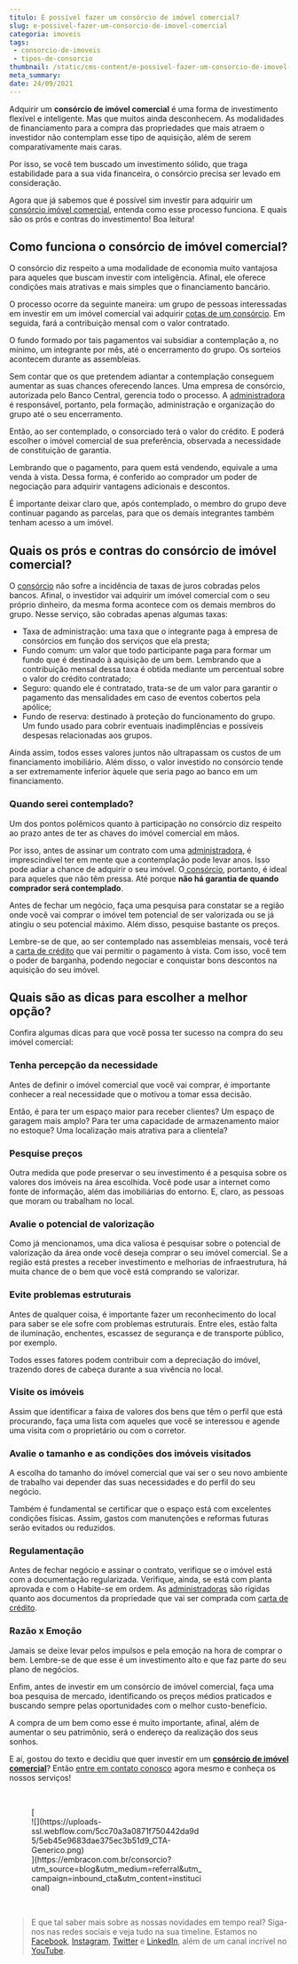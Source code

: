 ```yaml
---
titulo: É possível fazer um consórcio de imóvel comercial?
slug: e-possivel-fazer-um-consorcio-de-imovel-comercial
categoria: imoveis
tags:
 - consorcio-de-imoveis
 - tipos-de-consorcio
thumbnail: /static/cms-content/e-possivel-fazer-um-consorcio-de-imovel-comercial.jpeg
meta_summary: 
date: 24/09/2021
---
```

Adquirir um **consórcio de imóvel comercial** é uma forma de investimento flexível e inteligente. Mas que muitos ainda desconhecem. As modalidades de financiamento para a compra das propriedades que mais atraem o investidor não contemplam esse tipo de aquisição, além de serem comparativamente mais caras.

Por isso, se você tem buscado um investimento sólido, que traga estabilidade para a sua vida financeira, o consórcio precisa ser levado em consideração.

Agora que já sabemos que é possível sim investir para adquirir um [consórcio imóvel comercial](https://www.embracon.com.br/consorcio-de-imoveis), entenda como esse processo funciona. E quais são os prós e contras do investimento! Boa leitura!

Como funciona o consórcio de imóvel comercial?
----------------------------------------------

O consórcio diz respeito a uma modalidade de economia muito vantajosa para aqueles que buscam investir com inteligência. Afinal, ele oferece condições mais atrativas e mais simples que o financiamento bancário.

O processo ocorre da seguinte maneira: um grupo de pessoas interessadas em investir em um imóvel comercial vai adquirir [cotas de um consórcio](https://www.embracon.com.br/conhecaoconsorcio/o-que-e-a-cota-de-consorcio). Em seguida, fará a contribuição mensal com o valor contratado.

O fundo formado por tais pagamentos vai subsidiar a contemplação a, no mínimo, um integrante por mês, até o encerramento do grupo. Os sorteios acontecem durante as assembleias.

Sem contar que os que pretendem adiantar a contemplação conseguem aumentar as suas chances oferecendo lances. Uma empresa de consórcio, autorizada pelo Banco Central, gerencia todo o processo. A [administradora](https://www.embracon.com.br/blog/afinal-o-que-uma-administradora-de-consorcio-faz) é responsável, portanto, pela formação, administração e organização do grupo até o seu encerramento.

Então, ao ser contemplado, o consorciado terá o valor do crédito. E poderá escolher o imóvel comercial de sua preferência, observada a necessidade de constituição de garantia.

Lembrando que o pagamento, para quem está vendendo, equivale a uma venda à vista. Dessa forma, é conferido ao comprador um poder de negociação para adquirir vantagens adicionais e descontos.

É importante deixar claro que, após contemplado, o membro do grupo deve continuar pagando as parcelas, para que os demais integrantes também tenham acesso a um imóvel.

Quais os prós e contras do consórcio de imóvel comercial?
---------------------------------------------------------

O [consórcio](https://www.embracon.com.br/consorcio-de-imoveis) não sofre a incidência de taxas de juros cobradas pelos bancos. Afinal, o investidor vai adquirir um imóvel comercial com o seu próprio dinheiro, da mesma forma acontece com os demais membros do grupo. Nesse serviço, são cobradas apenas algumas taxas:

- Taxa de administração: uma taxa que o integrante paga à empresa de consórcios em função dos serviços que ela presta;
- Fundo comum: um valor que todo participante paga para formar um fundo que é destinado à aquisição de um bem. Lembrando que a contribuição mensal dessa taxa é obtida mediante um percentual sobre o valor do crédito contratado;
- Seguro: quando ele é contratado, trata-se de um valor para garantir o pagamento das mensalidades em caso de eventos cobertos pela apólice;
- Fundo de reserva: destinado à proteção do funcionamento do grupo. Um fundo usado para cobrir eventuais inadimplências e possíveis despesas relacionadas aos grupos.

Ainda assim, todos esses valores juntos não ultrapassam os custos de um financiamento imobiliário. Além disso, o valor investido no consórcio tende a ser extremamente inferior àquele que seria pago ao banco em um financiamento.

### Quando serei contemplado?

Um dos pontos polêmicos quanto à participação no consórcio diz respeito ao prazo antes de ter as chaves do imóvel comercial em mãos.

Por isso, antes de assinar um contrato com uma [administradora](https://www.embracon.com.br/blog/afinal-o-que-uma-administradora-de-consorcio-faz), é imprescindível ter em mente que a contemplação pode levar anos. Isso pode adiar a chance de adquirir o seu imóvel. O[ consórcio](https://www.embracon.com.br/consorcio-de-imoveis), portanto, é ideal para aqueles que não têm pressa. Até porque **não há garantia de quando comprador será contemplado**.

Antes de fechar um negócio, faça uma pesquisa para constatar se a região onde você vai comprar o imóvel tem potencial de ser valorizada ou se já atingiu o seu potencial máximo. Além disso, pesquise bastante os preços.

Lembre-se de que, ao ser contemplado nas assembleias mensais, você terá a [carta de crédito](https://www.embracon.com.br/conhecaoconsorcio/o-que-e-carta-de-credito) que vai permitir o pagamento à vista. Com isso, você tem o poder de barganha, podendo negociar e conquistar bons descontos na aquisição do seu imóvel.

Quais são as dicas para escolher a melhor opção?
------------------------------------------------

Confira algumas dicas para que você possa ter sucesso na compra do seu imóvel comercial:

### Tenha percepção da necessidade

Antes de definir o imóvel comercial que você vai comprar, é importante conhecer a real necessidade que o motivou a tomar essa decisão.

Então, é para ter um espaço maior para receber clientes? Um espaço de garagem mais amplo? Para ter uma capacidade de armazenamento maior no estoque? Uma localização mais atrativa para a clientela?

### Pesquise preços

Outra medida que pode preservar o seu investimento é a pesquisa sobre os valores dos imóveis na área escolhida. Você pode usar a internet como fonte de informação, além das imobiliárias do entorno. E, claro, as pessoas que moram ou trabalham no local.

### Avalie o potencial de valorização

Como já mencionamos, uma dica valiosa é pesquisar sobre o potencial de valorização da área onde você deseja comprar o seu imóvel comercial. Se a região está prestes a receber investimento e melhorias de infraestrutura, há muita chance de o bem que você está comprando se valorizar.

### Evite problemas estruturais

Antes de qualquer coisa, é importante fazer um reconhecimento do local para saber se ele sofre com problemas estruturais. Entre eles, estão falta de iluminação, enchentes, escassez de segurança e de transporte público, por exemplo.

Todos esses fatores podem contribuir com a depreciação do imóvel, trazendo dores de cabeça durante a sua vivência no local.

### Visite os imóveis

Assim que identificar a faixa de valores dos bens que têm o perfil que está procurando, faça uma lista com aqueles que você se interessou e agende uma visita com o proprietário ou com o corretor.

### Avalie o tamanho e as condições dos imóveis visitados

A escolha do tamanho do imóvel comercial que vai ser o seu novo ambiente de trabalho vai depender das suas necessidades e do perfil do seu negócio.

Também é fundamental se certificar que o espaço está com excelentes condições físicas. Assim, gastos com manutenções e reformas futuras serão evitados ou reduzidos.

### Regulamentação

Antes de fechar negócio e assinar o contrato, verifique se o imóvel está com a documentação regularizada. Verifique, ainda, se está com planta aprovada e com o Habite-se em ordem. As [administradoras](https://www.embracon.com.br/blog/afinal-o-que-uma-administradora-de-consorcio-faz) são rígidas quanto aos documentos da propriedade que vai ser comprada com [carta de crédito](https://www.embracon.com.br/conhecaoconsorcio/o-que-e-carta-de-credito).

### Razão x Emoção

Jamais se deixe levar pelos impulsos e pela emoção na hora de comprar o bem. Lembre-se de que esse é um investimento alto e que faz parte do seu plano de negócios.

Enfim, antes de investir em um consórcio de imóvel comercial, faça uma boa pesquisa de mercado, identificando os preços médios praticados e buscando sempre pelas oportunidades com o melhor custo-benefício.

A compra de um bem como esse é muito importante, afinal, além de aumentar o seu patrimônio, será o endereço da realização dos seus sonhos.

E aí, gostou do texto e decidiu que quer investir em um [**consórcio de imóvel comercial**](https://www.embracon.com.br/consorcio-de-imoveis)? Então [entre em contato conosco](https://www.embracon.com.br/) agora mesmo e conheça os nossos serviços!

‍

<figure class="w-richtext-figure-type-image w-richtext-align-center" style="max-width:310px">[<div>![](https://uploads-ssl.webflow.com/5cc70a3a0871f750442da9d5/5eb45e9683dae375ec3b51d9_CTA-Generico.png)</div>](https://embracon.com.br/consorcio?utm_source=blog&utm_medium=referral&utm_campaign=inbound_cta&utm_content=institucional)</figure>‍

> E que tal saber mais sobre as nossas novidades em tempo real? Siga-nos nas redes sociais e veja tudo na sua timeline. Estamos no [Facebook](https://www.facebook.com/embracon/), [Instagram](https://www.instagram.com/embraconoficial/), [Twitter](https://twitter.com/embracon) e [LinkedIn](https://www.linkedin.com/company/1018875/), além de um canal incrível no [YouTube](https://www.youtube.com/channel/UCL-Y0mv9zc73Iek48NLUBzQ).
